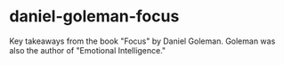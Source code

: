 daniel-goleman-focus
====================

Key takeaways from the book "Focus" by Daniel Goleman. Goleman was also the author of "Emotional Intelligence."
